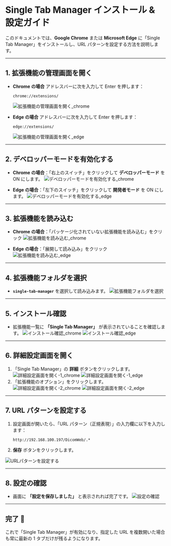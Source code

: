 # Single Tab Manager インストール & 設定ガイド

このドキュメントでは、**Google Chrome** または **Microsoft Edge** に「Single Tab Manager」をインストールし、URL パターンを設定する方法を説明します。

---

## 1. 拡張機能の管理画面を開く

- **Chrome の場合**
  アドレスバーに次を入力して Enter を押します：

  ```
  chrome://extensions/
  ```

  ![拡張機能の管理画面を開く_chrome](images/1_chrome.PNG)

- **Edge の場合**
  アドレスバーに次を入力して Enter を押します：

  ```
  edge://extensions/
  ```

  ![拡張機能の管理画面を開く_edge](images/1_edge.PNG)

---

## 2. デベロッパーモードを有効化する

- **Chrome の場合**：「右上のスイッチ」をクリックして **デベロッパーモード** を ON にします。
  ![デベロッパーモードを有効化する_chrome](images/2_chrome.PNG)

- **Edge の場合**：「左下のスイッチ」をクリックして **開発者モード** を ON にします。
  ![デベロッパーモードを有効化する_edge](images/2_edge.PNG)

---

## 3. 拡張機能を読み込む

- **Chrome の場合**：「パッケージ化されていない拡張機能を読み込む」をクリック
  ![拡張機能を読み込む_chrome](images/3_chrome.PNG)

- **Edge の場合**：「展開して読み込み」をクリック
  ![拡張機能を読み込む_edge](images/3_edge.PNG)

---

## 4. 拡張機能フォルダを選択

- **`single-tab-manager`** を選択して読み込みます。
  ![拡張機能フォルダを選択](images/4.PNG)

---

## 5. インストール確認

- 拡張機能一覧に **「Single Tab Manager」** が表示されていることを確認します。
  ![インストール確認_chrome](images/5_chrome.PNG)
  ![インストール確認_edge](images/5_edge.PNG)

---

## 6. 詳細設定画面を開く

1. 「Single Tab Manager」の **詳細** ボタンをクリックします。
   ![詳細設定画面を開く-1_chrome](images/6-1_chrome.PNG)
   ![詳細設定画面を開く-1_edge](images/6-1_edge.PNG)
2. 「拡張機能のオプション」をクリックします。
   ![詳細設定画面を開く-2_chrome](images/6-2_chrome.PNG)
   ![詳細設定画面を開く-2_edge](images/6-2_edge.PNG)

---

## 7. URL パターンを設定する

1. 設定画面が開いたら、「URL パターン（正規表現）」の入力欄に以下を入力します：
   ```
   http://192.168.100.197/DicomWeb/.*
   ```
2. **保存** ボタンをクリックします。

![URLパターンを設定する](images/7.PNG)

---

## 8. 設定の確認

- 画面に **「設定を保存しました」** と表示されれば完了です。
  ![設定の確認](images/8.PNG)

---

## 完了 🎉

これで「Single Tab Manager」が有効になり、指定した URL を複数開いた場合も常に最新の 1 タブだけが残るようになります。
